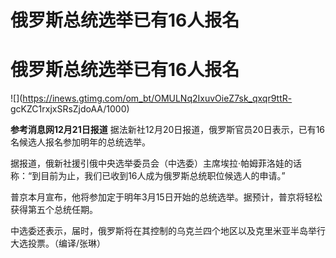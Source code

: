 # 俄罗斯总统选举已有16人报名

# 俄罗斯总统选举已有16人报名

![](https://inews.gtimg.com/om_bt/OMULNq2IxuvOieZ7sk_qxqr9ttR-
gcKZC1rxjxSRsZjdoAA/1000)

**参考消息网12月21日报道** 据法新社12月20日报道，俄罗斯官员20日表示，已有16名候选人报名参加明年的总统选举。

据报道，俄新社援引俄中央选举委员会（中选委）主席埃拉·帕姆菲洛娃的话称：“到目前为止，我们已收到16人成为俄罗斯总统职位候选人的申请。”

普京本月宣布，他将参加定于明年3月15日开始的总统选举。据预计，普京将轻松获得第五个总统任期。

中选委还表示，届时，俄罗斯将在其控制的乌克兰四个地区以及克里米亚半岛举行大选投票。（编译/张琳）

